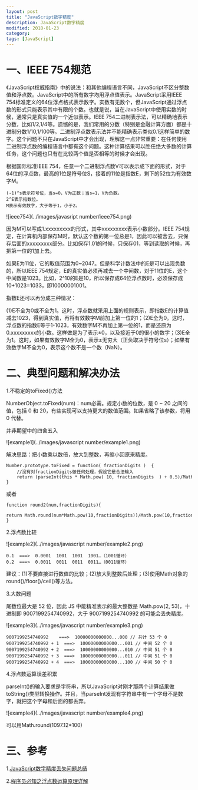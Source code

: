 ```yaml
---
layout: post
title: "JavaScript数字精度"
description: JavaScript数字精度
modified: 2018-01-23
category: 
tags: [JavaScript]
---
```


# 一、IEEE 754规范

《JavaScript权威指南》中的说法：和其他编程语言不同，JavaScript不区分整数值和浮点数。JavaScript中的所有数字均用浮点值表示。JavaScript采用IEEE 754标准定义的64位浮点格式表示数字。实数有无数个，但JavaScript通过浮点数的形式只能表示其中有限的个数。也就是说，当在JavaScript中使用实数的时候，通常只是真实值的一个近似表示。IEEE 754二进制表示法，可以精确地表示分数，比如1/2,1/4等。遗憾的是，我们常用的分数（特别是金融计算方面）都是十进制分数1/10,1/100等。二进制浮点数表示法并不能精确表示类似0.1这样简单的数字。这个问题不只在JavaScript中才会出现，理解这一点非常重要：在任何使用二进制浮点数的编程语言中都有这个问题。这种计算结果可以胜任绝大多数的计算任务，这个问题也只有在比较两个值是否相等的时候才会出现。

根据国际标准IEEE 754，任意一个二进制浮点数V可以表示成下面的形式，对于64位的浮点数，最高的1位是符号位S，接着的11位是指数E，剩下的52位为有效数字M。

    (-1)^s表示符号位，当s=0，V为正数；当s=1，V为负数。
    2^E表示指数位。
    M表示有效数字，大于等于1，小于2。

![ieee754](../images/javasript number/ieee754.png)

因为M可以写成1.xxxxxxxxx的形式，其中xxxxxxxxx表示小数部分。IEEE 754规定，在计算机内部保存M时，默认这个数的第一位总是1，因此可以被舍去，只保存后面的xxxxxxxxx部分。比如保存1.01的时候，只保存01，等到读取的时候，再把第一位的1加上去。

如果E为11位，它的取值范围为0~2047。但是科学计数法中的E是可以出现负数的，所以IEEE 754规定，E的真实值必须再减去一个中间数，对于11位的E，这个中间数是1023。比如，2^10的E是10，所以保存成64位浮点数时，必须保存成10+1023=1033，即10000001001。

指数E还可以再分成三种情况：

(1)E不全为0或不全为1。这时，浮点数就采用上面的规则表示，即指数E的计算值减去1023，得到真实值，再将有效数字M前加上第一位的1；(2)E全为0。这时，浮点数的指数E等于1-1023，有效数字M不再加上第一位的1，而是还原为0.xxxxxxxxx的小数。这样做是为了表示±0，以及接近于0的很小的数字；(3)E全为1。这时，如果有效数字M全为0，表示±无穷大（正负取决于符号位s）；如果有效数字M不全为0，表示这个数不是一个数（NaN）。

# 二、典型问题和解决办法

1.不稳定的toFixed()方法

NumberObject.toFixed(num)：num必需。规定小数的位数，是 0 ~ 20 之间的值，包括 0 和 20，有些实现可以支持更大的数值范围。如果省略了该参数，将用 0 代替。

并非期望中的四舍五入

![example1](../images/javascript number/example1.png)

解决思路：把小数乘以数倍，放大到整数，再缩小回原来精度。

	Number.prototype.toFixed = function( fractionDigits )  {
	    //没有对fractionDigits做任何处理，假设它是合法输入 
	    return (parseInt(this * Math.pow( 10, fractionDigits  ) + 0.5)/Math.pow(10,fractionDigts)).toString();  
	}

或者

	function round2(num,fractionDigits){
		return Math.round(num*Math.pow(10,fractionDigits))/Math.pow(10,fractionDigits); 
	}

2.浮点数比较

![example2](../images/javascript number/example2.png)

	0.1  ===>  0.0001  1001  1001  1001…（1001循环）
	0.2  ===>  0.0011  0011  0011  0011…（0011循环）

建议：(1)不要直接进行数值的比较；(2)放大到整数后处理；(3)使用Math对象的round()/floor()/ceil()等方法。

3.大数问题

尾数位最大是 52 位，因此 JS 中能精准表示的最大整数是 Math.pow(2, 53)，十进制即 9007199254740992，大于 9007199254740992 的可能会丢失精度。

![example3](../images/javascript number/example3.png)

	9007199254740992  	===>  10000000000000...000 // 共计 53 个 0
	9007199254740992 + 1  ===>  10000000000000...001 // 中间 52 个 0
	9007199254740992 + 2  ===>  10000000000000...010 // 中间 51 个 0
	9007199254740992 + 3  ===>  10000000000000...011 // 中间 51 个 0
	9007199254740992 + 4  ===>  10000000000000...100 // 中间 50 个 0

4.浮点数运算误差积累

parseInt()的输入要求是字符串，所以JavaScript对刚才那两个计算结果做toString()类型转换操作。并且，当parseInt发现有字符串中有一个字母不是数字，就把这个字母和后面的都丢弃。

![example4](../images/javascript number/example4.png)

可以用Math.round(1097.12*100)

# 三、参考

1.[JavaScript数字精度丢失问题总结](https://www.cnblogs.com/snandy/p/4943138.html)

2.[程序员必知之浮点数运算原理详解](http://blog.csdn.net/tercel_zhang/article/details/52537726)